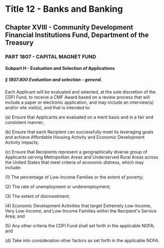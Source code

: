
# Title 12 - Banks and Banking
## Chapter XVIII - Community Development Financial Institutions Fund, Department of the Treasury
### PART 1807 - CAPITAL MAGNET FUND
#### Subpart H - Evaluation and Selection of Applications
##### § 1807.800 Evaluation and selection - general.

Each Applicant will be evaluated and selected, at the sole discretion of the CDFI Fund, to receive a CMF Award based on a review process that will include a paper or electronic application, and may include an interview(s) and/or site visit(s), and that is intended to:

(a) Ensure that Applicants are evaluated on a merit basis and in a fair and consistent manner;

(b) Ensure that each Recipient can successfully meet its leveraging goals and achieve Affordable Housing Activity and Economic Development Activity impacts;

(c) Ensure that Recipients represent a geographically diverse group of Applicants serving Metropolitan Areas and Underserved Rural Areas across the United States that meet criteria of economic distress, which may include:

(1) The percentage of Low-Income Families or the extent of poverty;

(2) The rate of unemployment or underemployment;

(3) The extent of disinvestment;

(4) Economic Development Activities that target Extremely Low-Income, Very Low-Income, and Low-Income Families within the Recipient's Service Area; and

(5) Any other criteria the CDFI Fund shall set forth in the applicable NOFA; and

(d) Take into consideration other factors as set forth in the applicable NOFA.
